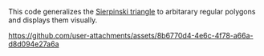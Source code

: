 This code generalizes the [Sierpinski triangle](https://en.wikipedia.org/wiki/Sierpi%C5%84ski_triangle) to arbitarary regular polygons and displays them visually.

https://github.com/user-attachments/assets/8b6770d4-4e6c-4f78-a66a-d8d094e27a6a

